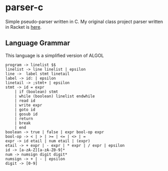 # parser-c
Simple pseudo-parser written in C. My original class project parser written in Racket is [here](https://github.com/gschick3/parser-racket).

## Language Grammar

This language is a simplified version of ALGOL

```
program -> linelist $$ 
linelist -> line linelist | epsilon 
line ->  label stmt linetail 
label -> id: | epsilon 
linetail -> ;stmt+ | epsilon 
stmt -> id = expr 
	| if (boolean) stmt 
	| while (boolean) linelist endwhile
	| read id
	| write expr
	| goto id
	| gosub id
	| return
	| break
	| end
boolean -> true | false | expr bool-op expr 
bool-op -> < | > | >= | <= | <> | =
expr -> id etail | num etail | (expr) 
etail -> + expr | - expr | * expr | / expr | epsilon
id -> [a-zA-Z][a-zA-Z0-9]*
num -> numsign digit digit*
numsign -> + | - | epsilon 
digit -> [0-9]
```


